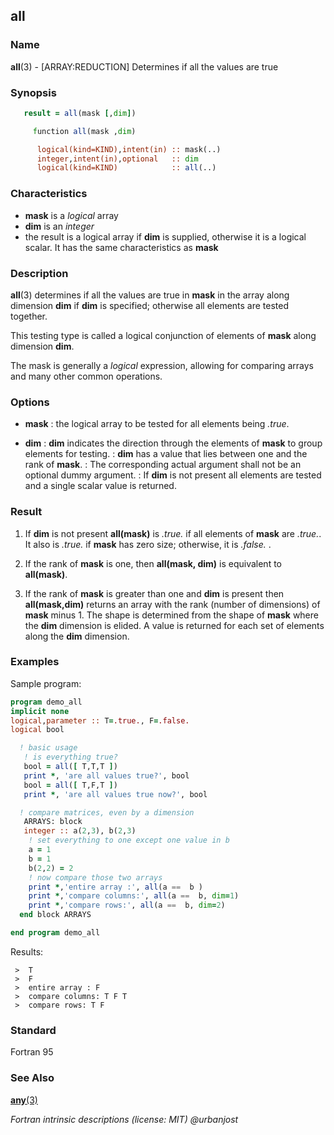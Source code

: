 ## all

### **Name**

**all**(3) - \[ARRAY:REDUCTION\] Determines if all the values are true

### **Synopsis**
```fortran
   result = all(mask [,dim])
```
```fortran
     function all(mask ,dim)

      logical(kind=KIND),intent(in) :: mask(..)
      integer,intent(in),optional   :: dim
      logical(kind=KIND)            :: all(..)
```
### **Characteristics**

 - **mask** is a _logical_ array
 - **dim** is an _integer_
 - the result is a logical array if **dim** is supplied,
   otherwise it is a logical scalar. It has the same characteristics
   as **mask**

### **Description**

  **all**(3) determines if all the values are true in **mask** in the
  array along dimension **dim** if **dim** is specified; otherwise all
  elements are tested together.

  This testing type is called a logical conjunction of elements of
  **mask** along dimension **dim**.

  The mask is generally a _logical_ expression, allowing for comparing
  arrays and many other common operations.

### **Options**

- **mask**
  : the logical array to be tested for all elements being _.true_.

- **dim**
  : **dim** indicates the direction through the elements of **mask**
  to group elements for testing.
  : **dim** has a value that lies between one and the rank of **mask**.
  : The corresponding actual argument shall not be an optional dummy
  argument.
  : If **dim** is not present all elements are tested and a single
  scalar value is returned.

### **Result**

1.  If **dim** is not present **all(mask)** is _.true._ if all elements
    of **mask** are _.true._. It also is _.true._ if **mask** has zero size;
    otherwise, it is _.false._ .

2.  If the rank of **mask** is one, then **all(mask, dim)** is equivalent
    to **all(mask)**.

3.  If the rank of **mask** is greater than one and **dim** is present then
    **all(mask,dim)** returns an array with the rank (number of
    dimensions) of **mask** minus 1. The shape is determined from the
    shape of **mask** where the **dim** dimension is elided. A value is
    returned for each set of elements along the **dim** dimension.

### **Examples**

Sample program:
```fortran
program demo_all
implicit none
logical,parameter :: T=.true., F=.false.
logical bool

  ! basic usage
   ! is everything true?
   bool = all([ T,T,T ])
   print *, 'are all values true?', bool
   bool = all([ T,F,T ])
   print *, 'are all values true now?', bool

  ! compare matrices, even by a dimension
   ARRAYS: block
   integer :: a(2,3), b(2,3)
    ! set everything to one except one value in b
    a = 1
    b = 1
    b(2,2) = 2
    ! now compare those two arrays
    print *,'entire array :', all(a ==  b )
    print *,'compare columns:', all(a ==  b, dim=1)
    print *,'compare rows:', all(a ==  b, dim=2)
  end block ARRAYS

end program demo_all
```
Results:
```text
 >  T
 >  F
 >  entire array : F
 >  compare columns: T F T
 >  compare rows: T F
```
### **Standard**

Fortran 95

### **See Also**

[**any**(3)](#any)

 _Fortran intrinsic descriptions (license: MIT) \@urbanjost_
